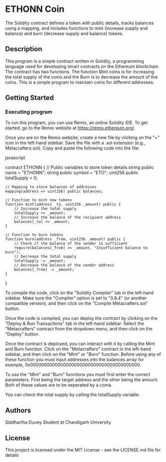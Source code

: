 # ETHONN Coin

The Solidity contract defines a token with public details, tracks balances using a mapping, and includes functions to mint (increase supply and balance) and burn (decrease supply and balance) tokens.

## Description

This program is a simple contract written in Solidity, a programming language used for developing smart contracts on the Ethereum blockchain. The contract has two functions. The function Mint coins is for increasing the total supply of the coins and the Burn is to decrease the amount of the coins. This is a simple program to maintain coins for different addresses.

## Getting Started

### Executing program

To run this program, you can use Remix, an online Solidity IDE. To get started, go to the Remix website at https://remix.ethereum.org/.

Once you are on the Remix website, create a new file by clicking on the "+" icon in the left-hand sidebar. Save the file with a .sol extension (e.g., Metacrafters.sol). Copy and paste the following code into the file:

javascript

contract ETHONN {
    // Public variables to store token details
    string public name = "ETHONN";
    string public symbol = "ETO";
    uint256 public totalSupply = 0;

    // Mapping to store balances of addresses
    mapping(address => uint256) public balances;

    // Function to mint new tokens
    function mint(address _to, uint256 _amount) public {
        // Increase the total supply
        totalSupply += _amount;
        // Increase the balance of the recipient address
        balances[_to] += _amount;
    }

    // Function to burn tokens
    function burn(address _from, uint256 _amount) public {
        // Check if the balance of the sender is sufficient
        require(balances[_from] >= _amount, "Insufficient balance to burn");
        // Decrease the total supply
        totalSupply -= _amount;
        // Decrease the balance of the sender address
        balances[_from] -= _amount;
    }
}



To compile the code, click on the "Solidity Compiler" tab in the left-hand sidebar. Make sure the "Compiler" option is set to "0.8.4" (or another compatible version), and then click on the "Compile Metacrafters.sol" button.

Once the code is compiled, you can deploy the contract by clicking on the "Deploy & Run Transactions" tab in the left-hand sidebar. Select the "Metacrafters" contract from the dropdown menu, and then click on the "Deploy" button.

Once the contract is deployed, you can interact with it by calling the Mint and Burn function. Click on the "Metacrafters" contract in the left-hand sidebar, and then click on the "Mint" or "Burn" function. Before using any of these function you must input addresses into the balances array for example, 0x0000000000000000000000000000000000000000. 

To use the "Mint" and "Burn" functions you must first enter the correct parameters. First being the target address and the other being the amount. Both of these values are to be seperated by a coma.

You can check the total supply by calling the totalSupply variable.


## Authors

Siddhartha Duvey
Student at Chandigarh University


## License

This project is licensed under the MIT License - see the LICENSE.md file for details
